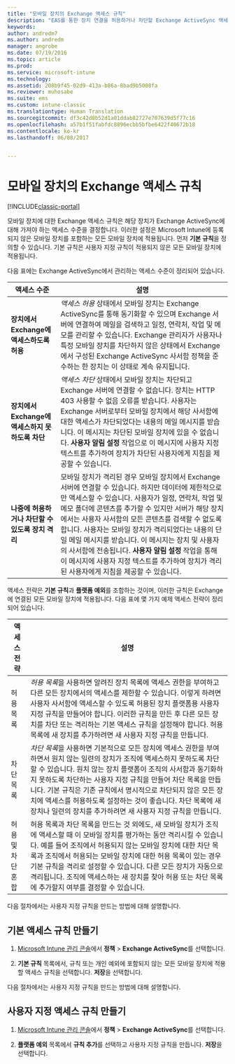 ```yaml
---
title: "모바일 장치의 Exchange 액세스 규칙"
description: "EAS를 통한 장치 연결을 허용하거나 차단할 Exchange ActiveSync 액세스 규칙"
keywords: 
author: andredm7
ms.author: andredm
manager: angrobe
ms.date: 07/19/2016
ms.topic: article
ms.prod: 
ms.service: microsoft-intune
ms.technology: 
ms.assetid: 208b9f45-02d9-413a-b86a-8bad9b5008fa
ms.reviewer: muhosabe
ms.suite: ems
ms.custom: intune-classic
ms.translationtype: Human Translation
ms.sourcegitcommit: df3c42d8b52d1a01ddab82727e707639d5f77c16
ms.openlocfilehash: a57b1f51fabfdc8896ecbb5bfbe6422f40672b18
ms.contentlocale: ko-kr
ms.lasthandoff: 06/08/2017


---
```


# <a name="exchange-access-rules-for-mobile-devices"></a>모바일 장치의 Exchange 액세스 규칙

[!INCLUDE[classic-portal](../includes/classic-portal.md)]

모바일 장치에 대한 Exchange 액세스 규칙은 해당 장치가 Exchange ActiveSync에 대해 가져야 하는 액세스 수준을 결정합니다. 이러한 설정은 Microsoft Intune에 등록되지 않은 모바일 장치를 포함하는 모든 모바일 장치에 적용됩니다. 먼저 **기본 규칙**을 정의할 수 있습니다. 기본 규칙은 사용자 지정 규칙이 적용되지 않은 모든 모바일 장치에 적용됩니다.

다음 표에는 Exchange ActiveSync에서 관리하는 액세스 수준이 정리되어 있습니다.

|액세스 수준|설명|
|----------------|---------------|
|**장치에서 Exchange에 액세스하도록 허용**|*액세스 허용* 상태에서 모바일 장치는 Exchange ActiveSync를 통해 동기화할 수 있으며 Exchange 서버에 연결하여 메일을 검색하고 일정, 연락처, 작업 및 메모를 관리할 수 있습니다. Exchange 관리자가 사용자나 특정 모바일 장치를 차단하지 않은 상태에서 Exchange에서 구성된 Exchange ActiveSync 사서함 정책을 준수하는 한 장치는 이 상태로 계속 유지됩니다.|
|**장치에서 Exchange에 액세스하지 못하도록 차단**|*액세스 차단* 상태에서 모바일 장치는 차단되고 Exchange 서버에 연결할 수 없습니다. 장치는 HTTP 403 사용할 수 없음 오류를 받습니다. 사용자는 Exchange 서버로부터 모바일 장치에서 해당 사서함에 대한 액세스가 차단되었다는 내용의 메일 메시지를 받습니다. 이 메시지는 차단된 모바일 장치에 있을 수 없습니다. **사용자 알림 설정** 작업으로 이 메시지에 사용자 지정 텍스트를 추가하여 장치가 차단된 사용자에게 지침을 제공할 수 있습니다. |
|**나중에 허용하거나 차단할 수 있도록 장치 격리**|모바일 장치가 격리된 경우 모바일 장치에서 Exchange 서버에 연결할 수 있습니다. 하지만 데이터에 제한적으로만 액세스할 수 있습니다. 사용자가 일정, 연락처, 작업 및 메모 폴더에 콘텐츠를 추가할 수 있지만 서버가 해당 장치에서는 사용자 사서함의 모든 콘텐츠를 검색할 수 없도록 합니다. 사용자는 모바일 장치가 격리되었다는 내용의 단일 메일 메시지를 받습니다. 이 메시지는 장치 및 사용자의 사서함에 전송됩니다. **사용자 알림 설정** 작업을 통해 이 메시지에 사용자 지정 텍스트를 추가하여 장치가 격리된 사용자에게 지침을 제공할 수 있습니다.|

액세스 전략은 **기본 규칙**과 **플랫폼 예외**를 조합하는 것이며, 이러한 규칙은 Exchange에 연결된 모든 모바일 장치에 적용됩니다. 다음 표에 몇 가지 예제 액세스 전략이 정리되어 있습니다.

|액세스 전략|설명|
|-------------------|---------------|
|허용 목록|*허용 목록*을 사용하면 알려진 장치 목록에 액세스 권한을 부여하고 다른 모든 장치에서의 액세스를 제한할 수 있습니다. 이렇게 하려면 사용자 사서함에 액세스할 수 있도록 허용된 장치 플랫폼용 사용자 지정 규칙을 만들어야 합니다. 이러한 규칙을 만든 후 다른 모든 장치를 차단 또는 격리하는 기본 액세스 규칙을 설정해야 합니다. 허용 목록에 새 장치를 추가하려면 새 사용자 지정 규칙을 만듭니다.|
|차단 목록|*차단 목록*을 사용하면 기본적으로 모든 장치에 액세스 권한을 부여하면서 원치 않는 일련의 장치가 조직에 액세스하지 못하도록 차단할 수 있습니다. 원치 않는 장치 플랫폼이 조직의 사서함과 동기화하지 못하도록 차단하는 사용자 지정 규칙을 만들어 차단 목록을 만듭니다. 기본 규칙은 기존 규칙에서 명시적으로 차단되지 않은 모든 장치에 액세스를 허용하도록 설정하는 것이 좋습니다. 차단 목록에 새 장치나 일련의 장치를 추가하려면 새 사용자 지정 규칙을 만듭니다.|
|허용 및 차단 혼합|허용 목록과 차단 목록을 만드는 것 외에도, 새 모바일 장치가 조직에 액세스할 때 이 모바일 장치를 평가하는 동안 격리시킬 수 있습니다. 예를 들어 조직에서 허용되지 않는 모바일 장치에 대한 차단 목록과 조직에서 허용되는 모바일 장치에 대한 허용 목록이 있는 경우 기본 규칙을 격리로 설정할 수 있습니다. 다른 모든 장치가 자동으로 격리됩니다. 조직에 액세스하는 새 장치를 찾아 허용 또는 차단 목록에 추가할지 여부를 결정할 수 있습니다.|
다음 절차에서는 사용자 지정 규칙을 만드는 방법에 대해 설명합니다.

## <a name="create-a-default-access-rule"></a>기본 액세스 규칙 만들기

1.  [Microsoft Intune 관리 콘솔](https://manage.microsoft.com)에서 **정책** &gt; **Exchange ActiveSync**를 선택합니다.

2.  **기본 규칙** 목록에서, 규칙 또는 개인 예외에 포함되지 않는 모든 모바일 장치에 적용할 액세스 규칙을 선택합니다. **저장**을 선택합니다.

다음 절차에서는 사용자 지정 규칙을 만드는 방법에 대해 설명합니다.

## <a name="create-a-custom-access-rule"></a>사용자 지정 액세스 규칙 만들기

1. [Microsoft Intune 관리 콘솔](https://manage.microsoft.com)에서 **정책** &gt; **Exchange ActiveSync**를 선택합니다.

2.  **플랫폼 예외** 목록에서 **규칙 추가**를 선택하고 사용자 지정 규칙을 만듭니다. **저장**을 선택합니다.

